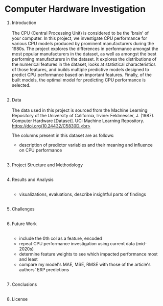 # Computer Hardware Investigation
1. Introduction <br><br>
   The CPU (Central Processing Unit) is considered to be the 'brain' of your computer. In this project, we investigate CPU performance for various CPU models produced by prominent manufacturers during the 1980s. The project explores the differences in performance amongst the most popular manufacturers in the dataset, as well as amongst the best performing manufacturers in the dataset. It explores the distributions of the numerical features in the dataset, looks at statistical characteristics of those features, and builds multiple predictive models designed to predict CPU performance based on important features. Finally, of the built models, the optimal model for predicting CPU performance is selected. <br><br>
3. Data <br><br>
   The data used in this project is sourced from the Machine Learning Repository of the University of California, Irvine:
   Feldmesser, J. (1987). Computer Hardware [Dataset]. UCI Machine Learning Repository. https://doi.org/10.24432/C5830D.<br><br>

   The columns present in this dataset are as follows:
   - description of predictor variables and their meaning and influence on CPU performance <br><br>
5. Project Structure and Methodology <br><br>
6. Results and Analysis <br><br>
   - visualizations, evaluations, describe insightful parts of findings <br><br>
7. Challenges <br><br>
8. Future Work <br><br>
   - include the 0th col as a feature, encoded
   - repeat CPU performance investigation using current data (mid-2020s)
   - determine feature weights to see which impacted performance most and least
   - compare my model's MAE, MSE, RMSE with those of the article's authors' ERP predictions <br><br>
11. Conclusions <br><br>
12. License <br><br>

